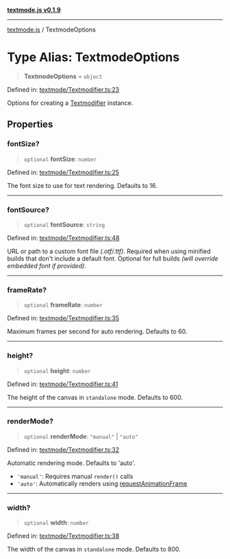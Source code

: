 [**textmode.js v0.1.9**](../README.md)

***

[textmode.js](../README.md) / TextmodeOptions

# Type Alias: TextmodeOptions

> **TextmodeOptions** = `object`

Defined in: [textmode/Textmodifier.ts:23](https://github.com/humanbydefinition/textmode.js-dev/blob/02f2317592c96b7b0129f0da9a382c12c28ad890/src/textmode/Textmodifier.ts#L23)

Options for creating a [Textmodifier](../classes/Textmodifier.md) instance.

## Properties

### fontSize?

> `optional` **fontSize**: `number`

Defined in: [textmode/Textmodifier.ts:25](https://github.com/humanbydefinition/textmode.js-dev/blob/02f2317592c96b7b0129f0da9a382c12c28ad890/src/textmode/Textmodifier.ts#L25)

The font size to use for text rendering. Defaults to 16.

***

### fontSource?

> `optional` **fontSource**: `string`

Defined in: [textmode/Textmodifier.ts:48](https://github.com/humanbydefinition/textmode.js-dev/blob/02f2317592c96b7b0129f0da9a382c12c28ad890/src/textmode/Textmodifier.ts#L48)

URL or path to a custom font file *(.otf/.ttf)*.
Required when using minified builds that don't include a default font.
Optional for full builds *(will override embedded font if provided)*.

***

### frameRate?

> `optional` **frameRate**: `number`

Defined in: [textmode/Textmodifier.ts:35](https://github.com/humanbydefinition/textmode.js-dev/blob/02f2317592c96b7b0129f0da9a382c12c28ad890/src/textmode/Textmodifier.ts#L35)

Maximum frames per second for auto rendering. Defaults to 60.

***

### height?

> `optional` **height**: `number`

Defined in: [textmode/Textmodifier.ts:41](https://github.com/humanbydefinition/textmode.js-dev/blob/02f2317592c96b7b0129f0da9a382c12c28ad890/src/textmode/Textmodifier.ts#L41)

The height of the canvas in `standalone` mode. Defaults to 600.

***

### renderMode?

> `optional` **renderMode**: `"manual"` \| `"auto"`

Defined in: [textmode/Textmodifier.ts:32](https://github.com/humanbydefinition/textmode.js-dev/blob/02f2317592c96b7b0129f0da9a382c12c28ad890/src/textmode/Textmodifier.ts#L32)

Automatic rendering mode. Defaults to 'auto'.
- `'manual'`: Requires manual `render()` calls
- `'auto'`: Automatically renders using [requestAnimationFrame](https://developer.mozilla.org/en-US/docs/Web/API/window/requestAnimationFrame)

***

### width?

> `optional` **width**: `number`

Defined in: [textmode/Textmodifier.ts:38](https://github.com/humanbydefinition/textmode.js-dev/blob/02f2317592c96b7b0129f0da9a382c12c28ad890/src/textmode/Textmodifier.ts#L38)

The width of the canvas in `standalone` mode. Defaults to 800.
